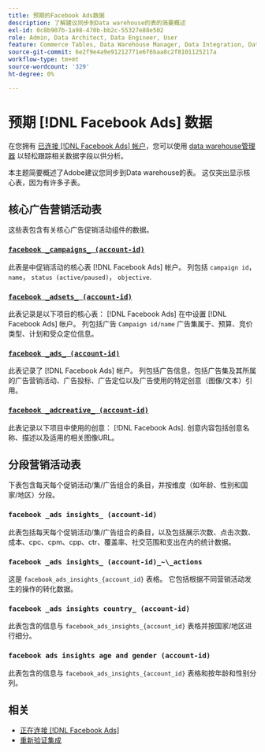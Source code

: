 ```yaml
---
title: 预期的Facebook Ads数据
description: 了解建议同步到Data warehouse的表的简要概述
exl-id: 0c8b907b-1a98-470b-bb2c-55327e88e502
role: Admin, Data Architect, Data Engineer, User
feature: Commerce Tables, Data Warehouse Manager, Data Integration, Data Import/Export
source-git-commit: 6e2f9e4a9e91212771e6f6baa8c2f8101125217a
workflow-type: tm+mt
source-wordcount: '329'
ht-degree: 0%

---
```


# 预期 [!DNL Facebook Ads] 数据

在您拥有 [已连接 [!DNL Facebook Ads] 帐户](../integrations/facebook-ads.md)，您可以使用 [data warehouse管理器](../../../data-analyst/data-warehouse-mgr/tour-dwm.md) 以轻松跟踪相关数据字段以供分析。

本主题简要概述了Adobe建议您同步到Data warehouse的表。 这仅突出显示核心表，因为有许多子表。

## 核心广告营销活动表

这些表包含有关核心广告促销活动组件的数据。

### [`facebook _campaigns_ (account-id)`](https://developers.facebook.com/docs/marketing-api/reference/ad-campaign-group)

此表是中促销活动的核心表 [!DNL Facebook Ads] 帐户。 列包括 `campaign id`， `name`， `status (active/paused)`， `objective`.

### [`facebook _adsets_ (account-id)`](https://developers.facebook.com/docs/marketing-api/reference/ad-campaign)

此表记录是以下项目的核心表： [!DNL Facebook Ads] 在中设置 [!DNL Facebook Ads] 帐户。 列包括广告 `Campaign id/name` 广告集属于、预算、竞价类型、计划和受众定位信息。

### [`facebook _ads_ (account-id)`](https://developers.facebook.com/docs/marketing-api/reference/adgroup)

此表记录了 [!DNL Facebook Ads] 帐户。 列包括广告信息，包括广告集及其所属的广告营销活动、广告投标、广告定位以及广告使用的特定创意（图像/文本）引用。

### [`facebook _adcreative_ (account-id)`](https://developers.facebook.com/docs/marketing-api/reference/ad-creative)

此表记录以下项目中使用的创意： [!DNL Facebook Ads]. 创意内容包括创意名称、描述以及适用的相关图像URL。

## 分段营销活动表

下表包含每天每个促销活动/集/广告组合的条目，并按维度（如年龄、性别和国家/地区）分段。

### `facebook _ads insights_ (account-id)`

此表包括每天每个促销活动/集/广告组合的条目，以及包括展示次数、点击次数、成本、cpc、cpm、cpp、ctr、覆盖率、社交范围和支出在内的统计数据。

### `facebook _ads insights_ (account-id)_~\_actions`

这是 `facebook_ads_insights_{account_id}` 表格。 它包括根据不同营销活动发生的操作的转化数据。

### `facebook _ads insights country_ (account-id)`

此表包含的信息与 `facebook_ads_insights_{account_id}` 表格并按国家/地区进行细分。

### `facebook ads insights age and gender (account-id)`

此表包含的信息与 `facebook_ads_insights_{account_id}` 表格和按年龄和性别分列。

## 相关

* [正在连接 [!DNL Facebook Ads]](../integrations/facebook-ads.md)
* [重新验证集成](https://experienceleague.adobe.com/docs/commerce-knowledge-base/kb/how-to/mbi-reauthenticating-integrations.html)
